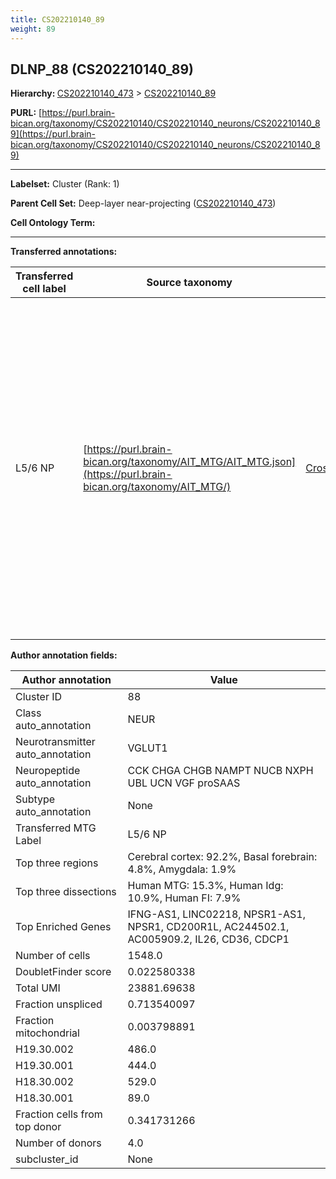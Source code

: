 ```yaml
---
title: CS202210140_89
weight: 89
---
```

## DLNP_88 (CS202210140_89)
<b>Hierarchy: </b>
[CS202210140_473](../CS202210140_473) >
[CS202210140_89](../CS202210140_89)

**PURL:** [https://purl.brain-bican.org/taxonomy/CS202210140/CS202210140_neurons/CS202210140_89](https://purl.brain-bican.org/taxonomy/CS202210140/CS202210140_neurons/CS202210140_89)

---


**Labelset:** Cluster (Rank: 1)

**Parent Cell Set:** Deep-layer near-projecting ([CS202210140_473](../CS202210140_473))



**Cell Ontology Term:** 

[MARKER GENES.]: #


---

[TRANSFERRED ANNOTATIONS.]: #


**Transferred annotations:**

| Transferred cell label | Source taxonomy | Source node accession | Algorithm name | Comment |
|------------------------|-----------------|-----------------------|----------------|---------|
|L5/6 NP|[https://purl.brain-bican.org/taxonomy/AIT_MTG/AIT_MTG.json](https://purl.brain-bican.org/taxonomy/AIT_MTG/)|[CrossArea_subclass:2d233a9ab8](https://purl.brain-bican.org/taxonomy/AIT_MTG/CrossArea_subclass_2d233a9ab8)||We performed PCA (50 components) on our full dataset, trained a random forest classifier (scikit-learn, class_ weight=‘balanced’, max_depth=50) on the MTG labels, and then predicted labels for all cells. We labeled each cluster with the mode of its constituent cells if two conditions were met: more than 0.8 of predicted labels matched the mode, and the mean probability of these pre- dictions was greater than 0.8.|

[AUTHOR ANNOTATION FIELDS.]: #


**Author annotation fields:**

| Author annotation | Value |
|-------------------|-------|
|Cluster ID|88|
|Class auto_annotation|NEUR|
|Neurotransmitter auto_annotation|VGLUT1|
|Neuropeptide auto_annotation|CCK CHGA CHGB NAMPT NUCB NXPH UBL UCN VGF proSAAS|
|Subtype auto_annotation|None|
|Transferred MTG Label|L5/6 NP|
|Top three regions|Cerebral cortex: 92.2%, Basal forebrain: 4.8%, Amygdala: 1.9%|
|Top three dissections|Human MTG: 15.3%, Human Idg: 10.9%, Human FI: 7.9%|
|Top Enriched Genes|IFNG-AS1, LINC02218, NPSR1-AS1, NPSR1, CD200R1L, AC244502.1, AC005909.2, IL26, CD36, CDCP1|
|Number of cells|1548.0|
|DoubletFinder score|0.022580338|
|Total UMI|23881.69638|
|Fraction unspliced|0.713540097|
|Fraction mitochondrial|0.003798891|
|H19.30.002|486.0|
|H19.30.001|444.0|
|H18.30.002|529.0|
|H18.30.001|89.0|
|Fraction cells from top donor|0.341731266|
|Number of donors|4.0|
|subcluster_id|None|
